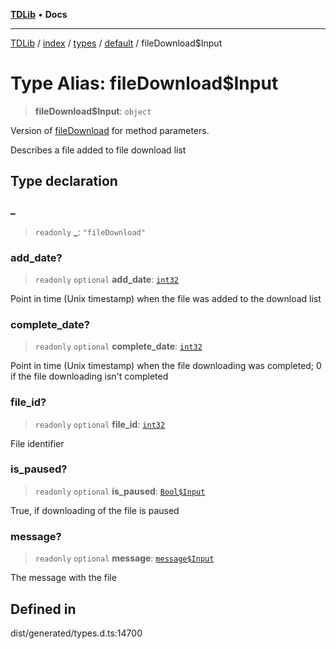 [**TDLib**](../../../../../../README.md) • **Docs**

***

[TDLib](../../../../../../modules.md) / [index](../../../../../README.md) / [types](../../../README.md) / [default](../README.md) / fileDownload$Input

# Type Alias: fileDownload$Input

> **fileDownload$Input**: `object`

Version of [fileDownload](fileDownload-1.md) for method parameters.

Describes a file added to file download list

## Type declaration

### \_

> `readonly` **\_**: `"fileDownload"`

### add\_date?

> `readonly` `optional` **add\_date**: [`int32`](int32-1.md)

Point in time (Unix timestamp) when the file was added to the download list

### complete\_date?

> `readonly` `optional` **complete\_date**: [`int32`](int32-1.md)

Point in time (Unix timestamp) when the file downloading was completed; 0 if the file downloading isn't completed

### file\_id?

> `readonly` `optional` **file\_id**: [`int32`](int32-1.md)

File identifier

### is\_paused?

> `readonly` `optional` **is\_paused**: [`Bool$Input`](Bool$Input.md)

True, if downloading of the file is paused

### message?

> `readonly` `optional` **message**: [`message$Input`](message$Input-1.md)

The message with the file

## Defined in

dist/generated/types.d.ts:14700
